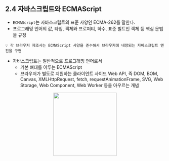 ## 2.4 자바스크립트와 ECMAScript

- `ECMAScript`는 자바스크립트의 표준 사양인 ECMA-262를 말한다.
- 프로그래밍 언어의 값, 타입, 객체와 프로퍼티, 하수, 표준 빌트인 객체 등 핵심 문법을 규정

```
💡 각 브라우저 제조사는 ECMAScript 사양을 준수해서 브라우저에 내장되는 자바스크립트 엔진을 구현
```

- 자바스크립트는 일반적으로 프로그래밍 언어로서
  - 기본 뼈대를 이루는 ECMAScript
  - 브라우저가 별도로 지원하는 클라이언트 사이드 Web API, 즉 DOM, BOM, Canvas, XMLHttpRequest, fetch, requestAnimationFrame, SVG, Web Storage, Web Component, Web Worker 등을 아우르는 개념

<p align="center"><img src="https://img1.daumcdn.net/thumb/R800x0/?scode=mtistory2&fname=https%3A%2F%2Fblog.kakaocdn.net%2Fdn%2FvRDIj%2FbtrTsnhqNJf%2F2bBzkpOgVnMOR7fp7EDVp1%2Fimg.png" width="200"/></p>
